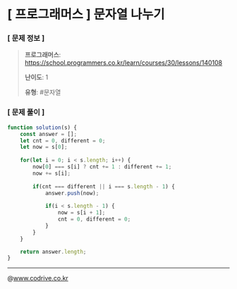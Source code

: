 # [ 프로그래머스 ] 문자열 나누기

### [ 문제 정보 ]
> **프로그래머스**: https://school.programmers.co.kr/learn/courses/30/lessons/140108
> 
> **난이도**: 1
>
> **유형**: #문자열


### [ 문제 풀이 ]
```JavaScript
function solution(s) {
    const answer = [];
    let cnt = 0, different = 0;
    let now = s[0];
    
    for(let i = 0; i < s.length; i++) {
        now[0] === s[i] ? cnt += 1 : different += 1;
        now += s[i];
        
        if(cnt === different || i === s.length - 1) {
            answer.push(now);
            
            if(i < s.length - 1) {
                now = s[i + 1];
                cnt = 0, different = 0;
            }
        }
    }

    return answer.length;
}
```


---
@www.codrive.co.kr